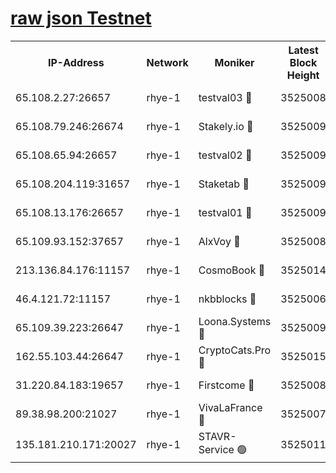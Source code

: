 
[raw json Testnet](https://rpc-check.quickt.stavr.tech/quickt/rpc-quickt-result.json)
=


<table><tr><th>IP-Address</th><th>Network</th><th>Moniker</th><th>Latest Block Height</th><th>Earliest Block Height</th><th>Catching Up</th><th>Tx Index</th><th>Voting Power</th><th>Scan Time</th></tr><tr><td>65.108.2.27:26657</td><td>rhye-1</td><td>testval03 🔴</td><td>3525008</td><td>1</td><td>False</td><td>on</td><td>5002050</td><td>2023-12-09T04:28:26.210663566UTC</td></tr><tr><td>65.108.79.246:26674</td><td>rhye-1</td><td>Stakely.io 🔴</td><td>3525009</td><td>1</td><td>False</td><td>on</td><td>10</td><td>2023-12-09T04:28:28.663958344UTC</td></tr><tr><td>65.108.65.94:26657</td><td>rhye-1</td><td>testval02 🔴</td><td>3525009</td><td>1</td><td>False</td><td>on</td><td>5002050</td><td>2023-12-09T04:28:29.031036573UTC</td></tr><tr><td>65.108.204.119:31657</td><td>rhye-1</td><td>Staketab 🔴</td><td>3525009</td><td>1</td><td>False</td><td>on</td><td>9900</td><td>2023-12-09T04:28:31.875986286UTC</td></tr><tr><td>65.108.13.176:26657</td><td>rhye-1</td><td>testval01 🔴</td><td>3525009</td><td>1</td><td>False</td><td>on</td><td>9582010</td><td>2023-12-09T04:28:32.314736110UTC</td></tr><tr><td>65.109.93.152:37657</td><td>rhye-1</td><td>AlxVoy 🔴</td><td>3525008</td><td>433101</td><td>False</td><td>on</td><td>92921</td><td>2023-12-09T04:28:23.493855750UTC</td></tr><tr><td>213.136.84.176:11157</td><td>rhye-1</td><td>CosmoBook 🔴</td><td>3525014</td><td>1674001</td><td>False</td><td>off</td><td>1528057</td><td>2023-12-09T04:28:57.622830667UTC</td></tr><tr><td>46.4.121.72:11157</td><td>rhye-1</td><td>nkbblocks 🔴</td><td>3525006</td><td>1781001</td><td>False</td><td>on</td><td>81901</td><td>2023-12-09T04:28:14.497367641UTC</td></tr><tr><td>65.109.39.223:26647</td><td>rhye-1</td><td>Loona.Systems 🔴</td><td>3525009</td><td>3287001</td><td>False</td><td>off</td><td>9949</td><td>2023-12-09T04:28:31.461270239UTC</td></tr><tr><td>162.55.103.44:26647</td><td>rhye-1</td><td>CryptoCats.Pro 🔴</td><td>3525015</td><td>3287001</td><td>False</td><td>off</td><td>9999</td><td>2023-12-09T04:29:01.973414353UTC</td></tr><tr><td>31.220.84.183:19657</td><td>rhye-1</td><td>Firstcome 🔴</td><td>3525008</td><td>3395933</td><td>False</td><td>off</td><td>732206</td><td>2023-12-09T04:28:25.830063177UTC</td></tr><tr><td>89.38.98.200:21027</td><td>rhye-1</td><td>VivaLaFrance 🔴</td><td>3525007</td><td>3524001</td><td>False</td><td>off</td><td>10000</td><td>2023-12-09T04:28:21.026579590UTC</td></tr><tr><td>135.181.210.171:20027</td><td>rhye-1</td><td>STAVR-Service 🟢</td><td>3525011</td><td>3524001</td><td>False</td><td>on</td><td>0</td><td>2023-12-09T04:28:40.835980606UTC</td></tr></table>